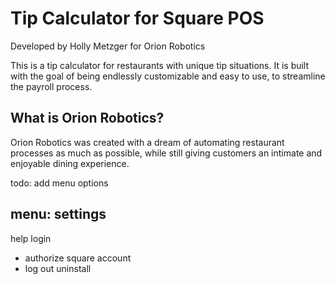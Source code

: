 # Tip Calculator for Square POS
Developed by Holly Metzger for Orion Robotics

This is a tip calculator for restaurants with unique tip situations. It is built with the goal of being endlessly customizable and easy to use, to streamline the payroll process.

## What is Orion Robotics?

Orion Robotics was created with a dream of automating restaurant processes as much as possible, while still giving customers an intimate and enjoyable dining experience.


todo: add menu options

menu:
settings
- 
help
login
- authorize square account
- log out
uninstall
